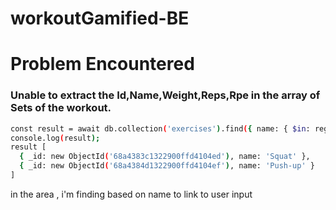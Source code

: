 # workoutGamified-BE


# Problem Encountered

### Unable to extract the Id,Name,Weight,Reps,Rpe in the array of Sets of the workout. 
```bash
const result = await db.collection('exercises').find({ name: { $in: regexes } }, { projection: { _id: 1, name: 1 } }).toArray();
console.log(result);
result [
  { _id: new ObjectId('68a4383c1322900ffd4104ed'), name: 'Squat' },
  { _id: new ObjectId('68a4384d1322900ffd4104ef'), name: 'Push-up' }
]
```
in the area , i'm finding based on name to link to user input